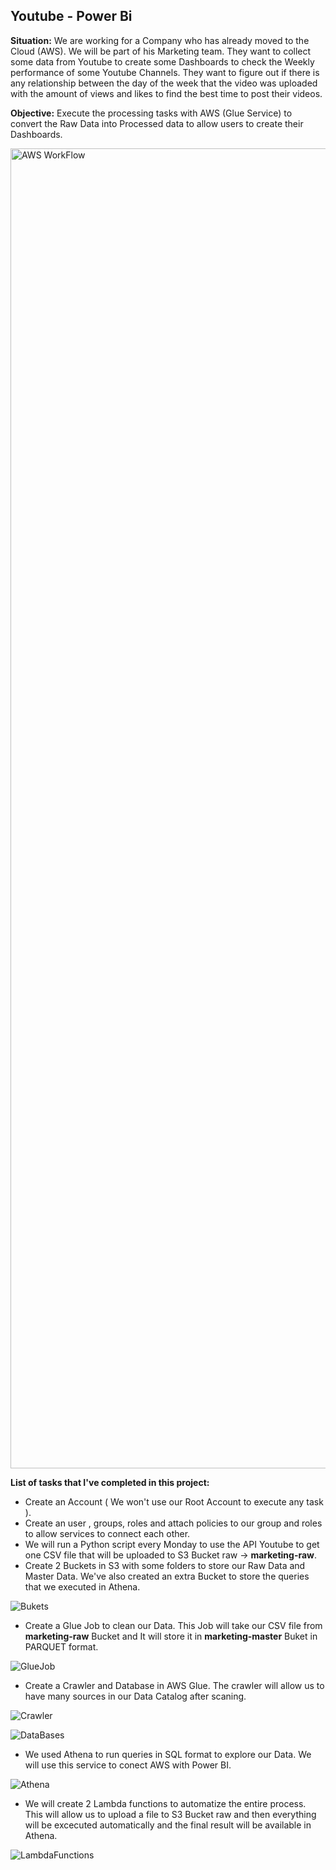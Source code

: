 ## Youtube - Power Bi

**Situation:** We are working for a Company who has already moved to the Cloud (AWS). We will be part of his Marketing team. They want to collect some data from Youtube to create some Dashboards to check the Weekly performance of some Youtube Channels. They want to figure out if there is any relationship between the day of the week that the video was uploaded with the amount of views and likes to find the best time to post their videos.

**Objective:** Execute the processing tasks with AWS (Glue Service) to convert the Raw Data into Processed data to allow users to create their Dashboards.

<img width="2112" alt="AWS WorkFlow" src="https://user-images.githubusercontent.com/46005983/194967828-59150834-1ae9-4b40-a7f7-ecf6bea62f2b.png">

**List of tasks that I've completed in this project:**

- Create an Account ( We won't use our Root Account to execute any task ).
- Create an user , groups, roles and attach policies to our group and roles to allow services to connect each other.
- We will run a Python script every Monday to use the API Youtube to get one CSV file that will be uploaded to S3 Bucket raw -> **marketing-raw**.
- Create 2 Buckets in S3 with some folders to store our Raw Data and Master Data. We've also created an extra Bucket to store the queries that we executed in Athena.

![Bukets](https://user-images.githubusercontent.com/46005983/195052065-ed46195e-c855-4720-a3b3-ee96f02c7876.JPG)

- Create a Glue Job to clean our Data. This Job will take our CSV file from **marketing-raw** Bucket and It will store it in **marketing-master** Buket in PARQUET format.

![GlueJob](https://user-images.githubusercontent.com/46005983/195052197-4f4f8a41-6218-447e-9e77-f72beaf44a4a.JPG)

- Create a Crawler and Database in AWS Glue. The crawler will allow us to have many sources in our Data Catalog after scaning.

![Crawler](https://user-images.githubusercontent.com/46005983/195052274-254ac1ba-c98a-4ef2-83fe-3a61a20156a5.JPG)

![DataBases](https://user-images.githubusercontent.com/46005983/195052312-de498c9a-2c55-4724-b9a8-a3c310bddc97.JPG)

- We used Athena to run queries in SQL format to explore our Data. We will use this service to conect AWS with Power BI.

![Athena](https://user-images.githubusercontent.com/46005983/195052388-2cdc804b-5785-468d-ae99-9a0ae873340d.png)

- We will create 2 Lambda functions to automatize the entire process. This will allow us to upload a file to S3 Bucket raw and then everything will be excecuted automatically and the final result will be available in Athena.

![LambdaFunctions](https://user-images.githubusercontent.com/46005983/195052464-a120b476-833d-47ad-ab4c-25eaffbce174.JPG)

